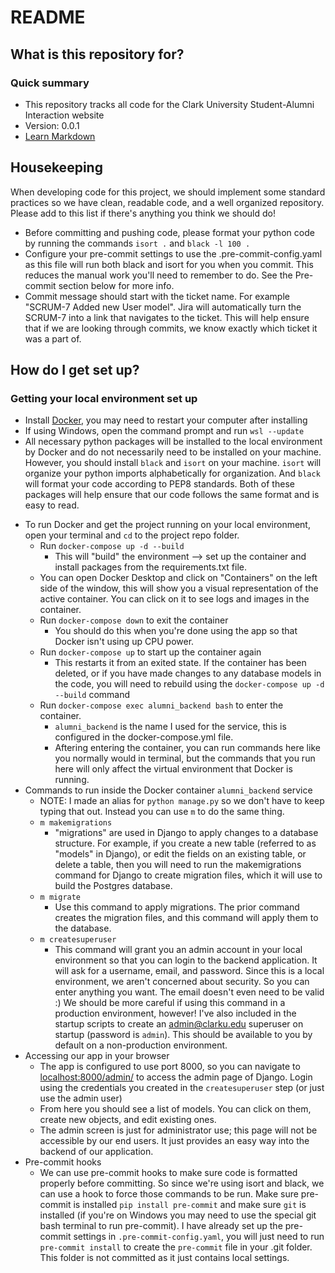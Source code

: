 # README #

## What is this repository for? ##
### Quick summary ###
* This repository tracks all code for the Clark University Student-Alumni Interaction website
* Version: 0.0.1
* [Learn Markdown](https://bitbucket.org/tutorials/markdowndemo)

## Housekeeping ##
When developing code for this project, we should implement some standard practices so we have clean, readable code, and a well organized repository. Please add to this list if there's anything you think we should do!
* Before committing and pushing code, please format your python code by running the commands `isort .` and `black -l 100 .`
* Configure your pre-commit settings to use the .pre-commit-config.yaml as this file will run both black and isort for you when you commit. This reduces the manual work you'll need to remember to do. See the Pre-commit section below for more info.
* Commit message should start with the ticket name. For example "SCRUM-7 Added new User model". Jira will automatically turn the SCRUM-7 into a link that navigates to the ticket. This will help ensure that if we are looking through commits, we know exactly which ticket it was a part of.

## How do I get set up? ##
### Getting your local environment set up ###

* Install [Docker](https://www.docker.com/), you may need to restart your computer after installing
* If using Windows, open the command prompt and run `wsl --update`
* All necessary python packages will be installed to the local environment by Docker and do not necessarily need to be installed on your machine. However, you should install `black` and `isort` on your machine. `isort` will organize your python imports alphabetically for organization. And `black` will format your code according to PEP8 standards. Both of these packages will help ensure that our code follows the same format and is easy to read.
+ To run Docker and get the project running on your local environment, open your terminal and `cd` to the project repo folder. 
    + Run `docker-compose up -d --build`
        * This will "build" the environment --> set up the container and install packages from the requirements.txt file. 
    + You can open Docker Desktop and click on "Containers" on the left side of the window, this will show you a visual representation of the active container. You can click on it to see logs and images in the container.
    + Run `docker-compose down` to exit the container
        * You should do this when you're done using the app so that Docker isn't using up CPU power.
    + Run `docker-compose up` to start up the container again
        * This restarts it from an exited state. If the container has been deleted, or if you have made changes to any database models in the code, you will need to rebuild using the `docker-compose up -d --build` command
    + Run `docker-compose exec alumni_backend bash` to enter the container.
        * `alumni_backend` is the name I used for the service, this is configured in the docker-compose.yml file.
        * Aftering entering the container, you can run commands here like you normally would in terminal, but the commands that you run here will only affect the virtual environment that Docker is running.
+ Commands to run inside the Docker container `alumni_backend` service
    + NOTE: I made an alias for `python manage.py` so we don't have to keep typing that out. Instead you can use `m` to do the same thing.
    + `m makemigrations`
        * "migrations" are used in Django to apply changes to a database structure. For example, if you create a new table (referred to as "models" in Django), or edit the fields on an existing table, or delete a table, then you will need to run the makemigrations command for Django to create migration files, which it will use to build the Postgres database. 
    + `m migrate`
        * Use this command to apply migrations. The prior command creates the migration files, and this command will apply them to the database.
    + `m createsuperuser`
        * This command will grant you an admin account in your local environment so that you can login to the backend application. It will ask for a username, email, and password. Since this is a local environment, we aren't concerned about security. So you can enter anything you want. The email doesn't even need to be valid :) We should be more careful if using this command in a production environment, however! I've also included in the startup scripts to create an admin@clarku.edu superuser on startup (password is `admin`). This should be available to you by default on a non-production environment.
+ Accessing our app in your browser
    * The app is configured to use port 8000, so you can navigate to [localhost:8000/admin/](http://localhost:8000/admin/) to access the admin page of Django. Login using the credentials you created in the `createsuperuser` step (or just use the admin user)
    * From here you should see a list of models. You can click on them, create new objects, and edit existing ones.
    * The admin screen is just for administrator use; this page will not be accessible by our end users. It just provides an easy way into the backend of our application.
+ Pre-commit hooks
    * We can use pre-commit hooks to make sure code is formatted properly before committing. So since we're using isort and black, we can use a hook to force those commands to be run. Make sure pre-commit is installed `pip install pre-commit` and make sure `git` is installed (if you're on Windows you may need to use the special git bash terminal to run pre-commit). I have already set up the pre-commit settings in `.pre-commit-config.yaml`, you will just need to run `pre-commit install` to create the `pre-commit` file in your .git folder. This folder is not committed as it just contains local settings.
